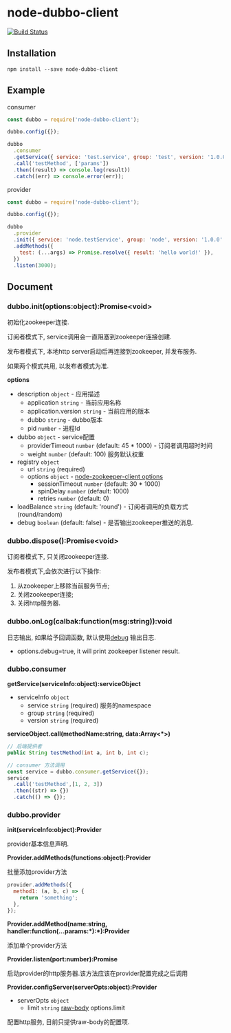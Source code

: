 # node-dubbo-client
[![Build Status](https://travis-ci.org/MarvinWilliam/node-dubbo-client.svg?branch=master)](https://travis-ci.org/MarvinWilliam/node-dubbo-client)
[![]()]()

## Installation
```npm
npm install --save node-dubbo-client
```

## Example
consumer
```javascript
const dubbo = require('node-dubbo-client');

dubbo.config({});

dubbo
  .consumer
  .getService({ service: 'test.service', group: 'test', version: '1.0.0' })
  .call('testMethod', ['params'])
  .then((result) => console.log(result))
  .catch((err) => console.error(err));
```
provider
```javascript
const dubbo = require('node-dubbo-client');

dubbo.config({});

dubbo
  .provider
  .init({ service: 'node.testService', group: 'node', version: '1.0.0' })
  .addMethods({ 
    test: (...args) => Promise.resolve({ result: 'hello world!' }), 
  })
  .listen(3000);
```

## Document
### dubbo.init(options:object):Promise\<void\>
初始化zookeeper连接.

订阅者模式下, service调用会一直阻塞到zookeeper连接创建.

发布者模式下, 本地http server启动后再连接到zookeeper, 并发布服务.

如果两个模式共用, 以发布者模式为准.

**options**
* description `object` - 应用描述
    * application `string` - 当前应用名称
    * application.version `string` - 当前应用的版本 
    * dubbo `string` - dubbo版本
    * pid `number` - 进程Id
* dubbo `object` - service配置
    * providerTimeout `number` (default: 45 * 1000) - 订阅者调用超时时间
    * weight `number` (default: 100) 服务默认权重
* registry `object`
    * url `string` (required)
    * options `object` - [node-zookeeper-client options](https://github.com/alexguan/node-zookeeper-client#client-createclientconnectionstring-options)
        * sessionTimeout `number` (default: 30 * 1000)
        * spinDelay `number` (default: 1000)
        * retries `number` (default: 0)
* loadBalance `string` (default: 'round') - 订阅者调用的负载方式(round/random)
* debug `boolean` (default: false) - 是否输出zookeeper推送的消息.

### dubbo.dispose():Promise\<void\>
订阅者模式下, 只关闭zookeeper连接.

发布者模式下,会依次进行以下操作:
1. 从zookeeper上移除当前服务节点;
2. 关闭zookeeper连接;
3. 关闭http服务器.

### dubbo.onLog(calbak:function(msg:string)):void
日志输出, 如果给予回调函数, 默认使用[debug](https://github.com/visionmedia/debug) 输出日志.

* options.debug=true, it will print zookeeper listener result.

### dubbo.consumer
**getService(serviceInfo:object):serviceObject**
* serviceInfo `object`
    * service `string` (required) 服务的namespace
    * group `string` (required)
    * version `string` (required)

**serviceObject.call(methodName:string, data:Array<\*>)**

```java
// 后端提供者
public String testMethod(int a, int b, int c);
```

```javascript
// consumer 方法调用
const service = dubbo.consumer.getService({});
service
  .call('testMethod',[1, 2, 3])
  .then((str) => {})
  .catch(() => {});
```

### dubbo.provider
**init(serviceInfo:object):Provider**

provider基本信息声明.

**Provider.addMethods(functions:object):Provider**

批量添加provider方法

```javascript
provider.addMethods({
  method1: (a, b, c) => {
    return 'something';
  },
});
```

**Provider.addMethod(name:string, handler:function(...params:\*):\*):Provider**

添加单个provider方法

**Provider.listen(port:number):Promise<void>**

启动provider的http服务器.该方法应该在provider配置完成之后调用

**Provider.configServer(serverOpts:object):Provider**
* serverOpts `object`
    * limit `string` [raw-body](https://github.com/stream-utils/raw-body) options.limit

配置http服务, 目前只提供raw-body的配置项. 
